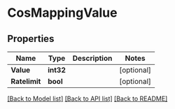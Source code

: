 # CosMappingValue

## Properties

Name | Type | Description | Notes
------------ | ------------- | ------------- | -------------
**Value** | **int32** |  | [optional] 
**Ratelimit** | **bool** |  | [optional] 

[[Back to Model list]](../README.md#documentation-for-models) [[Back to API list]](../README.md#documentation-for-api-endpoints) [[Back to README]](../README.md)


